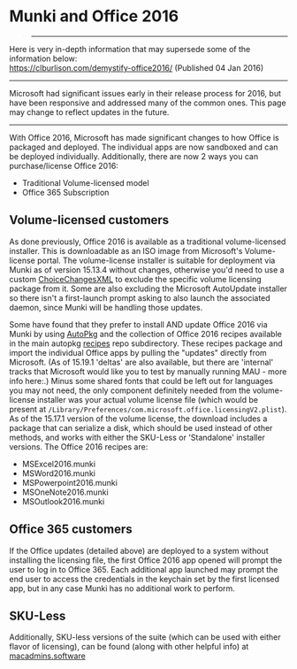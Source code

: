 # Munki and Office 2016

> ***
Here is very in-depth information that may supersede some of the information below:  
https://clburlison.com/demystify-office2016/ (Published 04 Jan 2016)
***
Microsoft had significant issues early in their release process for 2016, but have been responsive and addressed many of the common ones. This page may change to reflect updates in the future.
***

With Office 2016, Microsoft has made significant changes to how Office is packaged and deployed. The individual apps are now sandboxed and can be deployed individually. Additionally, there are now 2 ways you can purchase/license Office 2016:
 * Traditional Volume-licensed model
 * Office 365 Subscription

## Volume-licensed customers

As done previously, Office 2016 is available as a traditional volume-licensed installer. This is downloadable as an ISO image from Microsoft's Volume-license portal. The volume-license installer is suitable for deployment via Munki as of version 15.13.4 without changes, otherwise you'd need to use a custom [ChoiceChangesXML](ChoiceChangesXML) to exclude the specific volume licensing package from it. Some are also excluding the Microsoft AutoUpdate installer so there isn't a first-launch prompt asking to also launch the associated daemon, since Munki will be handling those updates.

Some have found that they prefer to install AND update Office 2016 via Munki by using [AutoPkg](https://github.com/autopkg/autopkg) and the collection of Office 2016 recipes available in the main autopkg [recipes](https://github.com/autopkg/recipes/tree/master/MSOfficeUpdates) repo subdirectory. These recipes package and import the individual Office apps by pulling the "updates" directly from Microsoft. (As of 15.19.1 'deltas' are also available, but there are 'internal' tracks that Microsoft would like you to test by manually running MAU - more info here:.) Minus some shared fonts that could be left out for languages you may not need, the only component definitely needed from the volume-license installer was your actual volume license file (which would be present at `/Library/Preferences/com.microsoft.office.licensingV2.plist`). As of the 15.17.1 version of the volume license, the download includes a package that can serialize a disk, which should be used instead of other methods, and works with either the SKU-Less or 'Standalone' installer versions. The Office 2016 recipes are:

 * MSExcel2016.munki
 * MSWord2016.munki
 * MSPowerpoint2016.munki
 * MSOneNote2016.munki
 * MSOutlook2016.munki

## Office 365 customers

If the Office updates (detailed above) are deployed to a system without installing the licensing file, the first Office 2016 app opened will prompt the user to log in to Office 365. Each additional app launched may prompt the end user to access the credentials in the keychain set by the first licensed app, but in any case Munki has no additional work to perform.

## SKU-Less
Additionally, SKU-less versions of the suite (which can be used with either flavor of licensing), can be found (along with other helpful info) at [macadmins.software](http://macadmins.software)